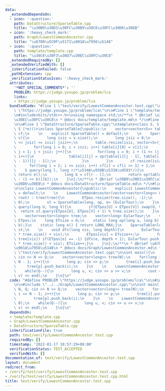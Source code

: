 ```yaml
---
data:
  _extendedDependsOn:
  - icon: ':question:'
    path: DataStructure/SparseTable.cpp
    title: "\u30B9\u30D1\u30FC\u30B9\u30C6\u30FC\u30D6\u30EB"
  - icon: ':heavy_check_mark:'
    path: Graph/LowestCommonAncestor.cpp
    title: "\u6700\u5C0F\u5171\u901A\u7956\u5148"
  - icon: ':question:'
    path: template/template.cpp
    title: "\u30C6\u30F3\u30D7\u30EC\u30FC\u30C8"
  _extendedRequiredBy: []
  _extendedVerifiedWith: []
  _isVerificationFailed: false
  _pathExtension: cpp
  _verificationStatusIcon: ':heavy_check_mark:'
  attributes:
    '*NOT_SPECIAL_COMMENTS*': ''
    PROBLEM: https://judge.yosupo.jp/problem/lca
    links:
    - https://judge.yosupo.jp/problem/lca
  bundledCode: "#line 1 \"test/verify/LowestCommonAncestor.test.cpp\"\n#define PROBLEM\
    \ \"https://judge.yosupo.jp/problem/lca\"\n\n#line 1 \"template/template.cpp\"\
    \n#include<bits/stdc++.h>\nusing namespace std;\n/**\n * @brief \u30C6\u30F3\u30D7\
    \u30EC\u30FC\u30C8\n * @docs docs/template/template.md\n */\n#line 4 \"test/verify/LowestCommonAncestor.test.cpp\"\
    \n\n#line 1 \"DataStructure/SparseTable.cpp\"\ntemplate<class S, S (*op)(S, S),\
    \ S (*e)()>\nclass SparseTable{\npublic:\n    vector<vector<S>> table;\n    vector<long>\
    \ cf;\n    \n    explicit SparseTable() = default;\n    \n    SparseTable(vector<S>&\
    \ v){\n        long isiz = v.size();\n        long jsiz = 0;\n        while((1\
    \ << jsiz) <= isiz) jsiz++;\n        table.resize(isiz, vector<S>(jsiz, e()));\n\
    \        for(long i = 0; i < isiz; i++) table[i][0] = v[i];\n        for(long\
    \ j = 1; j < jsiz; j++){\n            for(long i = 0; i + (1 << (j - 1)) < isiz;\
    \ i++){\n                table[i][j] = op(table[i][j - 1], table[i + (1 << (j\
    \ - 1))][j - 1]);\n            }\n        }\n        cf.resize(isiz + 1);\n  \
    \      for(long i = 2; i <= isiz; i++) cf[i] = cf[i >> 1] + 1;\n    }\n    \n\
    \    S query(long l, long r/*\u534A\u958B\u533A\u9593*/){\n        if(l == r)\
    \ return e();\n        long b = cf[r - l];\n        return op(table[l][b], table[r\
    \ - (1 << b)][b]);\n    }\n};\n/**\n * @brief \u30B9\u30D1\u30FC\u30B9\u30C6\u30FC\
    \u30D6\u30EB\n * @docs docs/DataStructure/SparseTable.md\n */\n#line 2 \"Graph/LowestCommonAncestor.cpp\"\
    \n\nclass LowestCommonAncestor{\npublic:\n    explicit LowestCommonAncestor()\
    \ = default;\n    \n    LowestCommonAncestor(vector<vector<long>> &tree, long\
    \ root) : tree(tree){\n        ETpos.resize(tree.size(), -1);\n        dfs(root,\
    \ 0);\n        st = SparseTable<long, op, e> (EularTour);\n    }\n    \n    long\
    \ query(long U, long V){\n        if(ETpos[U] > ETpos[V]) swap(U, V);\n      \
    \  return st.query(ETpos[U], ETpos[V] + 1) % tree.size();\n    }\n    \nprivate:\n\
    \    vector<vector<long>> tree;\n    vector<long> EularTour;\n    vector<long>\
    \ ETpos;\n    long ETsize = 0;\n    static long op(long a, long b) { return min(a,\
    \ b);}\n    static long e() { return LONG_MAX;}\n    SparseTable<long, op, e>\
    \ st;\n    \n    void dfs(long vis, long depth){\n        EularTour.push_back(depth\
    \ * tree.size() + vis);\n        ETpos[vis] = ETsize++;\n        for(auto e :\
    \ tree[vis]) if(ETpos[e] == -1) {dfs(e, depth + 1); EularTour.push_back(depth\
    \ * tree.size() + vis); ETsize++;}\n    }\n};\n/**\n * @brief \u6700\u5C0F\u5171\
    \u901A\u7956\u5148\n * @docs docs/Graph/LowestCommonAncestor.md\n */\n#line 6\
    \ \"test/verify/LowestCommonAncestor.test.cpp\"\n\nint main(){\n    long N, Q;\
    \ cin >> N >> Q;\n    vector<vector<long>> tree(N);\n    for(long i = 1; i <=\
    \ N - 1; i++){\n        long p; cin >> p;\n        tree[i].push_back(p);\n   \
    \     tree[p].push_back(i);\n    }\n    \n    LowestCommonAncestor lca(tree, 0);\n\
    \    while(Q--){\n        long u, v; cin >> u >> v;\n        cout << lca.query(u,\
    \ v) << endl;\n    }\n}\n"
  code: "#define PROBLEM \"https://judge.yosupo.jp/problem/lca\"\n\n#include \"../../template/template.cpp\"\
    \n\n#include \"../../Graph/LowestCommonAncestor.cpp\"\n\nint main(){\n    long\
    \ N, Q; cin >> N >> Q;\n    vector<vector<long>> tree(N);\n    for(long i = 1;\
    \ i <= N - 1; i++){\n        long p; cin >> p;\n        tree[i].push_back(p);\n\
    \        tree[p].push_back(i);\n    }\n    \n    LowestCommonAncestor lca(tree,\
    \ 0);\n    while(Q--){\n        long u, v; cin >> u >> v;\n        cout << lca.query(u,\
    \ v) << endl;\n    }\n}\n"
  dependsOn:
  - template/template.cpp
  - Graph/LowestCommonAncestor.cpp
  - DataStructure/SparseTable.cpp
  isVerificationFile: true
  path: test/verify/LowestCommonAncestor.test.cpp
  requiredBy: []
  timestamp: '2022-01-17 10:57:29+09:00'
  verificationStatus: TEST_ACCEPTED
  verifiedWith: []
documentation_of: test/verify/LowestCommonAncestor.test.cpp
layout: document
redirect_from:
- /verify/test/verify/LowestCommonAncestor.test.cpp
- /verify/test/verify/LowestCommonAncestor.test.cpp.html
title: test/verify/LowestCommonAncestor.test.cpp
---
```

